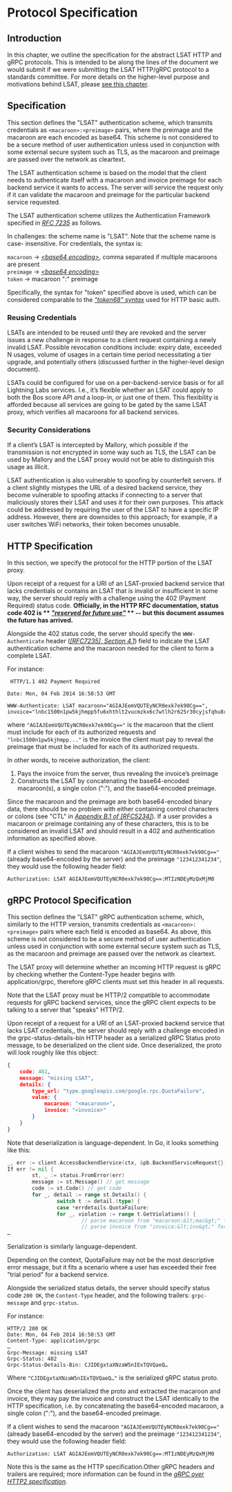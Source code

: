 # Protocol Specification

## Introduction

In this chapter, we outline the specification for the abstract LSAT HTTP and
gRPC protocols. This is intended to be along the lines of the document we would
submit if we were submitting the LSAT HTTP/gRPC protocol to a standards
committee. For more details on the higher-level purpose and motivations behind
LSAT, please [see this chapter](introduction.md).

## Specification

This section defines the "LSAT" authentication scheme, which transmits
credentials as `<macaroon>:<preimage>` pairs, where the preimage and
the macaroon are each encoded as base64. This scheme is not considered to be a
secure method of user authentication unless used in conjunction with some
external secure system such as TLS, as the macaroon and preimage are passed over
the network as cleartext.

The LSAT authentication scheme is based on the model that the client needs to
authenticate itself with a macaroon and invoice preimage for each backend
service it wants to access. The server will service the request only if it can
validate the macaroon and preimage for the particular backend service requested.

The LSAT authentication scheme utilizes the Authentication Framework specified
in [*RFC 7235*](https://tools.ietf.org/html/rfc7235) as follows.

In challenges: the scheme name is "LSAT". Note that the scheme name is case-
insensitive. For credentials, the syntax is:


`macaroon` → [*&lt;base64 encoding&gt;*](https://tools.ietf.org/html/rfc3548#section-3),
comma separated if multiple macaroons are present    
`preimage` → [*&lt;base64 encoding&gt;*](https://tools.ietf.org/html/rfc3548#section-3)  
`token`    → macaroon ":" preimage


Specifically, the syntax for "token" specified above is used, which can be
considered comparable to the
[*"token68" syntax*](https://tools.ietf.org/html/rfc7235#section-2.1) used for
HTTP basic auth.

### Reusing Credentials

LSATs are intended to be reused until they are revoked and the server issues a
new challenge in response to a client request containing a newly invalid LSAT.
Possible revocation conditions include: expiry date, exceeded N usages, volume
of usages in a certain time period necessitating a tier upgrade, and potentially
others (discussed further in the higher-level design document).

LSATs could be configured for use on a per-backend-service basis or for all
Lightning Labs services. I.e., it’s flexible whether an LSAT could apply to both
the Bos score API *and* a loop-in, or just one of them. This flexibility is
afforded because all services are going to be gated by the same LSAT proxy,
which verifies all macaroons for all backend services.

### Security Considerations

If a client’s LSAT is intercepted by Mallory, which possible if the transmission
is not encrypted in some way such as TLS, the LSAT can be used by Mallory and
the LSAT proxy would not be able to distinguish this usage as illicit.

LSAT authentication is also vulnerable to spoofing by counterfeit servers. If a
client slightly mistypes the URL of a desired backend service, they become
vulnerable to spoofing attacks if connecting to a server that maliciously stores
their LSAT and uses it for their own purposes. This attack could be addressed by
requiring the user of the LSAT to have a specific IP address. However, there are
downsides to this approach; for example, if a user switches WiFi networks, their
token becomes unusable.

## HTTP Specification

In this section, we specify the protocol for the HTTP portion of the LSAT proxy.

Upon receipt of a request for a URI of an LSAT-proxied backend service that
lacks credentials or contains an LSAT that is invalid or insufficient in some
way, the server should reply with a challenge using the 402 (Payment Required)
status code. **Officially, in the HTTP RFC documentation, status code 402 is **
[***"reserved for future use"***](https://tools.ietf.org/html/rfc7231#section-6.5.2)
** -- but this document assumes the future has arrived.**

Alongside the 402 status code, the server should specify the `WWW-Authenticate`
header ([*\[RFC7235\], Section 4.1*](https://tools.ietf.org/html/rfc7235#section-4.1))
field to indicate the LSAT authentication scheme and the macaroon needed for the
client to form a complete LSAT.

For instance:

```text
 HTTP/1.1 402 Payment Required

Date: Mon, 04 Feb 2014 16:50:53 GMT

WWW-Authenticate: LSAT macaroon="AGIAJEemVQUTEyNCR0exk7ek90Cg==", invoice="lnbc1500n1pw5kjhmpp5fu6xhthlt2vucmzkx6c7wtlh2r625r30cyjsfqhu8rsx4xpz5lwqdpa2fjkzep6yptksct5yp5hxgrrv96hx6twvusycn3qv9jx7ur5d9hkugr5dusx6cqzpgxqr23s79ruapxc4j5uskt4htly2salw4drq979d7rcela9wz02elhypmdzmzlnxuknpgfyfm86pntt8vvkvffma5qc9n50h4mvqhngadqy3ngqjcym5a"
```

where `"AGIAJEemVQUTEyNCR0exk7ek90Cg=="` is the macaroon that the client must
include for each of its authorized requests and `"lnbc1500n1pw5kjhmpp..."` is
the invoice the client must pay to reveal the preimage that must be included for
each of its authorized requests.

In other words, to receive authorization, the client:

1. Pays the invoice from the server, thus revealing the invoice’s preimage
2. Constructs the LSAT by concatenating the base64-encoded macaroon(s), a single
  colon (":"), and the base64-encoded preimage.

Since the macaroon and the preimage are both base64-encoded binary data, there
should be no problem with either containing control characters or colons
(see "CTL" in
[*Appendix B.1 of \[RFC5234\]*](https://tools.ietf.org/html/rfc5234#appendix-B.1)).
If a user provides a macaroon or preimage containing any of these characters,
this is to be considered an invalid LSAT and should result in a 402 and
authentication information as specified above.

If a client wishes to send the macaroon `"AGIAJEemVQUTEyNCR0exk7ek90Cg=="`
(already base64-encoded by the server) and the preimage `"123412341234"`, they
would use the following header field:

```text
Authorization: LSAT AGIAJEemVQUTEyNCR0exk7ek90Cg==:MTIzNDEyMzQxMjM0
```

## gRPC Protocol Specification

This section defines the "LSAT" gRPC authentication scheme, which, similarly to
the HTTP version, transmits credentials as `<macaroon>:<preimage>` pairs where
each field is encoded as base64. As above, this scheme is not considered to be a
secure method of user authentication unless used in conjunction with some
external secure system such as TLS, as the macaroon and preimage are passed over
the network as cleartext.

The LSAT proxy will determine whether an incoming HTTP request is gRPC by
checking whether the Content-Type header begins with application/grpc, therefore
gRPC clients must set this header in all requests.

Note that the LSAT proxy must be HTTP/2 compatible to accommodate requests for
gRPC backend services, since the gRPC client expects to be talking to a server
that "speaks" HTTP/2.

Upon receipt of a request for a URI of an LSAT-proxied backend service that
lacks LSAT credentials,, the server should reply with a challenge encoded in the
grpc-status-details-bin HTTP header as a serialized gRPC Status proto message,
to be deserialized on the client side. Once deserialized, the proto will look
roughly like this object:

```json
{
    code: 402,
    message: "missing LSAT",
    details: {
        type_url: "type.googleapis.com/google.rpc.QuotaFailure",
        value: {
            macaroon: "<macaroon>",
            invoice: "<invoice>"
        }
    }
}
```

Note that deserialization is language-dependent. In Go, it looks something like
this:

```go
_, err := client.AccessBackendService(ctx, &pb.BackendServiceRequest{})
If err != nil {
        st, _ := status.FromError(err)
        message := st.Message() // get message
        code := st.Code() // get code
        for _, detail := range st.Details() {
                switch t := detail.(type) {
                case *errdetails.QuotaFailure:
                for _, violation := range t.GetViolations() {
                        // parse macaroon from "macaroon:&lt;mac&gt;" format
                        // parse invoice from "invoice:&lt;inv&gt;" format
…
```

Serialization is similarly language-dependent.

Depending on the context, QuotaFailure may not be the most descriptive error
message, but it fits a scenario where a user has exceeded their free
"trial period" for a backend service.

Alongside the serialized status details, the server should specify status code
`200 OK`, the `Content-Type` header, and the following trailers:
`grpc-message` and `grpc-status`.

For instance:

```text
HTTP/2 200 OK
Date: Mon, 04 Feb 2014 16:50:53 GMT
Content-Type: application/grpc
…
Grpc-Message: missing LSAT
Grpc-Status: 402
Grpc-Status-Details-Bin: CJIDEgxtaXNzaW5nIExTQVQaeQ…
```

Where `"CJIDEgxtaXNzaW5nIExTQVQaeQ…"` is the serialized gRPC status proto.

Once the client has deserialized the proto and extracted the macaroon and
invoice, they may pay the invoice and construct the LSAT identically to the
HTTP specification, i.e. by concatenating the base64-encoded macaroon, a single
colon (":"), and the base64-encoded preimage.

If a client wishes to send the macaroon `"AGIAJEemVQUTEyNCR0exk7ek90Cg=="`
(already base64-encoded by the server) and the preimage `"123412341234"`, they
would use the following header field:

```text
Authorization: LSAT AGIAJEemVQUTEyNCR0exk7ek90Cg==:MTIzNDEyMzQxMjM0
```

Note this is the same as the HTTP specification.Other gRPC headers and trailers
are required; more information can be found in the
[*gRPC over HTTP2 specification*](https://github.com/grpc/grpc/blob/master/doc/PROTOCOL-HTTP2.md).
